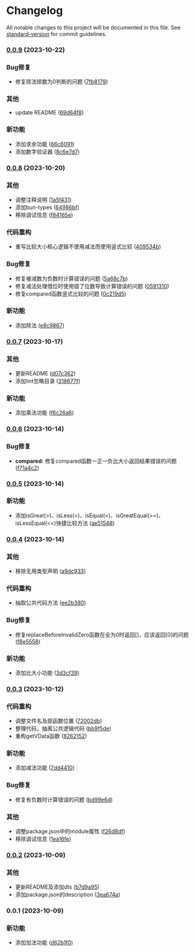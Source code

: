 # Changelog

All notable changes to this project will be documented in this file. See [standard-version](https://github.com/conventional-changelog/standard-version) for commit guidelines.

### [0.0.9](https://github.com/renzp94/number-correct/compare/v0.0.8...v0.0.9) (2023-10-22)


### Bug修复

* 修复除法除数为0判断的问题 ([7fb8179](https://github.com/renzp94/number-correct/commit/7fb8179cc97e835a5f9c0fbfb8288e898b1e2122))


### 其他

* update README ([69d64f8](https://github.com/renzp94/number-correct/commit/69d64f8e5709e7ef28595024537ac8b1b531b57c))


### 新功能

* 添加求余功能 ([66c6091](https://github.com/renzp94/number-correct/commit/66c609172472b363e032fa89071a568a8ec360a9))
* 添加数字验证器 ([8c6e7d7](https://github.com/renzp94/number-correct/commit/8c6e7d710b39c13d7daca4445406798142b39dcb))

### [0.0.8](https://github.com/renzp94/number-correct/compare/v0.0.7...v0.0.8) (2023-10-20)


### 其他

* 调整注释说明 ([1a5f431](https://github.com/renzp94/number-correct/commit/1a5f4312290319109aa4846380cac78d08a6049e))
* 添加bun-types ([64986bf](https://github.com/renzp94/number-correct/commit/64986bf908aa9150f8c327b86348555ce39f1762))
* 移除调试信息 ([f84165e](https://github.com/renzp94/number-correct/commit/f84165e80757d7dff48e8f8ca2246606e329fe10))


### 代码重构

* 重写比较大小核心逻辑不使用减法而使用竖式比较 ([409534b](https://github.com/renzp94/number-correct/commit/409534b73a52f62129d774b2a5a874e539b578f9))


### Bug修复

* 修复被减数为负数时计算错误的问题 ([5a68c7b](https://github.com/renzp94/number-correct/commit/5a68c7b7fefeb7aaa887b6c20051b24621049a89))
* 修复减法处理借位时使用错了位数导致计算错误的问题 ([0591310](https://github.com/renzp94/number-correct/commit/0591310da56fec1201faea153782e5bf7e242a56))
* 修复compared函数竖式比较的问题 ([0c219d5](https://github.com/renzp94/number-correct/commit/0c219d528a877bf8e4fd0bd02735341963bef72b))


### 新功能

* 添加除法 ([e8c9867](https://github.com/renzp94/number-correct/commit/e8c986778ee09da85cdbf1326de16e3410a9a504))

### [0.0.7](https://github.com/renzp94/number-correct/compare/v0.0.6...v0.0.7) (2023-10-17)


### 其他

* 更新README ([d07c362](https://github.com/renzp94/number-correct/commit/d07c362f013f88ac3ceb6023375520734d752c81))
* 添加lint忽略目录 ([318677f](https://github.com/renzp94/number-correct/commit/318677f762b900c76af5f50e82fefaa5bcd19d0f))


### 新功能

* 添加乘法功能 ([f6c26a6](https://github.com/renzp94/number-correct/commit/f6c26a6ec3a86b0f64163ccef4dcaa4d2e093094))

### [0.0.6](https://github.com/renzp94/number-correct/compare/v0.0.5...v0.0.6) (2023-10-14)


### Bug修复

* **compared:** 修复compared函数一正一负比大小返回结果错误的问题 ([f71a4c2](https://github.com/renzp94/number-correct/commit/f71a4c2e32ef511d37f8e811f566e893de6edf16))

### [0.0.5](https://github.com/renzp94/number-correct/compare/v0.0.4...v0.0.5) (2023-10-14)


### 新功能

* 添加isGreat(>)、isLess(<)、isEqual(=)、isGreatEqual(>=)、isLessEqual(<=)快捷比较方法 ([ae51548](https://github.com/renzp94/number-correct/commit/ae51548747041d1f18e247db74ad16450d2fe7f0))

### [0.0.4](https://github.com/renzp94/number-correct/compare/v0.0.3...v0.0.4) (2023-10-14)


### 其他

* 移除无用类型声明 ([a9dc933](https://github.com/renzp94/number-correct/commit/a9dc933ceada9a6b4b0b2477dce43794b78138c5))


### 代码重构

* 抽取公共代码方法 ([ee2b380](https://github.com/renzp94/number-correct/commit/ee2b380b0ab7bd1aad4528ffd32f7a9f675b7dde))


### Bug修复

* 修复replaceBeforeInvalidZero函数在全为0时返回[]，应该返回[0]的问题 ([f8e5558](https://github.com/renzp94/number-correct/commit/f8e55582e133349af9e2530c46f85ef1cdba13f8))


### 新功能

* 添加比大小功能 ([3d3cf39](https://github.com/renzp94/number-correct/commit/3d3cf39ebe59335cb2921ee1c7e1e7a1e74bb006))

### [0.0.3](https://github.com/renzp94/number-correct/compare/v0.0.2...v0.0.3) (2023-10-12)


### 代码重构

* 调整文件名及部函数位置 ([72002db](https://github.com/renzp94/number-correct/commit/72002dbe715c7fdd461eae7539e99a51f9533a2e))
* 整理代码，抽离公共逻辑代码 ([bb9f5de](https://github.com/renzp94/number-correct/commit/bb9f5def664a4a3b88df7cb2f79f76d6602c00d6))
* 重构getVData函数 ([8262152](https://github.com/renzp94/number-correct/commit/826215218862bbc20acb6783d219e4be28f68632))


### 新功能

* 添加减法功能 ([7dd4410](https://github.com/renzp94/number-correct/commit/7dd44104fe1fb34a4626f387041ddb6c45312df6))


### Bug修复

* 修复有负数时计算错误的问题 ([bd99e6d](https://github.com/renzp94/number-correct/commit/bd99e6d28a12eff195a69c0c490189807ba01172))


### 其他

* 调整package.json中的module属性 ([f26d8df](https://github.com/renzp94/number-correct/commit/f26d8dfc838fae973bcaab78f02962edd4a98d06))
* 移除调试信息 ([1ea16fe](https://github.com/renzp94/number-correct/commit/1ea16fef3b200028de8c5444fee7b3fb5f4218b4))

### [0.0.2](https://github.com/renzp94/number-correct/compare/v0.0.1...v0.0.2) (2023-10-09)


### 其他

* 更新README及添加dts ([b7d9a95](https://github.com/renzp94/number-correct/commit/b7d9a95737c03804e2229d3af561a891204e6f3c))
* 添加package.json的description ([3ea674a](https://github.com/renzp94/number-correct/commit/3ea674ae124e29dcb80b8bc94f5835b33681dd19))

### 0.0.1 (2023-10-09)


### 新功能

* 添加加法功能 ([d62b1f0](https://github.com/renzp94/number-correct/commit/d62b1f00c45580da9bc14a9913a63acf7abb1335))

